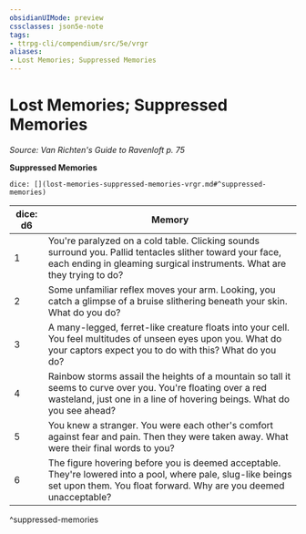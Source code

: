 ```yaml
---
obsidianUIMode: preview
cssclasses: json5e-note
tags:
- ttrpg-cli/compendium/src/5e/vrgr
aliases:
- Lost Memories; Suppressed Memories
---
```

# Lost Memories; Suppressed Memories
*Source: Van Richten's Guide to Ravenloft p. 75* 

**Suppressed Memories**

`dice: [](lost-memories-suppressed-memories-vrgr.md#^suppressed-memories)`

| dice: d6 | Memory |
|----------|--------|
| 1 | You're paralyzed on a cold table. Clicking sounds surround you. Pallid tentacles slither toward your face, each ending in gleaming surgical instruments. What are they trying to do? |
| 2 | Some unfamiliar reflex moves your arm. Looking, you catch a glimpse of a bruise slithering beneath your skin. What do you do? |
| 3 | A many-legged, ferret-like creature floats into your cell. You feel multitudes of unseen eyes upon you. What do your captors expect you to do with this? What do you do? |
| 4 | Rainbow storms assail the heights of a mountain so tall it seems to curve over you. You're floating over a red wasteland, just one in a line of hovering beings. What do you see ahead? |
| 5 | You knew a stranger. You were each other's comfort against fear and pain. Then they were taken away. What were their final words to you? |
| 6 | The figure hovering before you is deemed acceptable. They're lowered into a pool, where pale, slug-like beings set upon them. You float forward. Why are you deemed unacceptable? |
^suppressed-memories